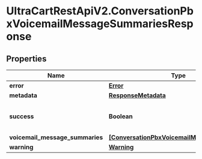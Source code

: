 # UltraCartRestApiV2.ConversationPbxVoicemailMessageSummariesResponse

## Properties

Name | Type | Description | Notes
------------ | ------------- | ------------- | -------------
**error** | [**Error**](Error.md) |  | [optional] 
**metadata** | [**ResponseMetadata**](ResponseMetadata.md) |  | [optional] 
**success** | **Boolean** | Indicates if API call was successful | [optional] 
**voicemail_message_summaries** | [**[ConversationPbxVoicemailMessageSummary]**](ConversationPbxVoicemailMessageSummary.md) |  | [optional] 
**warning** | [**Warning**](Warning.md) |  | [optional] 


